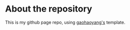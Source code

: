 # About the repository

This is my github page repo, using [gaohaoyang's](https://github.com/Gaohaoyang/gaohaoyang.github.io/blob/master/README-zh-cn.md) template.
